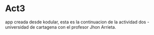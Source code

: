 # Act3

app creada desde kodular, esta es la continuacion de la actividad dos - universidad de cartagena con el profesor Jhon Arrieta.
